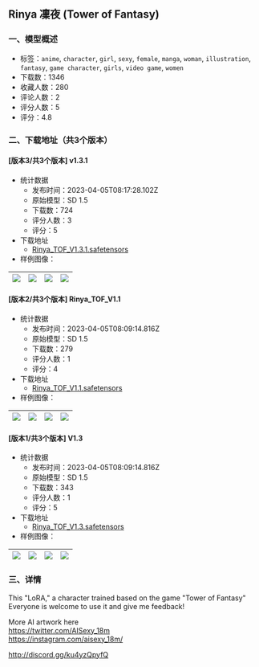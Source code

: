 ## Rinya 凜夜 (Tower of Fantasy)
### 一、模型概述

- 标签：`anime`, `character`, `girl`, `sexy`, `female`, `manga`, `woman`, `illustration`, `fantasy`, `game character`, `girls`, `video game`, `women`
- 下载数：1346
- 收藏人数：280
- 评论人数：2
- 评分人数：5
- 评分：4.8

### 二、下载地址（共3个版本）

#### [版本3/共3个版本] v1.3.1

- 统计数据
  - 发布时间：2023-04-05T08:17:28.102Z
  - 原始模型：SD 1.5
  - 下载数：724
  - 评分人数：3
  - 评分：5
- 下载地址
  - [Rinya_TOF_V1.3.1.safetensors](https://civitai.com/api/download/models/36851)
- 样例图像：

| <img src="https://image.civitai.com/xG1nkqKTMzGDvpLrqFT7WA/015fc879-82e1-4313-53a1-f56b8bd98800/width=450/421852.jpeg" /> | <img src="https://image.civitai.com/xG1nkqKTMzGDvpLrqFT7WA/830d22cb-3ac0-41dd-ed6e-497843cdaa00/width=450/421853.jpeg" /> | <img src="https://image.civitai.com/xG1nkqKTMzGDvpLrqFT7WA/0439d17e-5e19-4608-73fc-6f0ea29ea500/width=450/421855.jpeg" /> | <img src="https://image.civitai.com/xG1nkqKTMzGDvpLrqFT7WA/4c29be9c-da96-408d-3248-c3f024a81e00/width=450/421854.jpeg" /> |
| ---- | ---- | ---- | ---- |

#### [版本2/共3个版本] Rinya_TOF_V1.1

- 统计数据
  - 发布时间：2023-04-05T08:09:14.816Z
  - 原始模型：SD 1.5
  - 下载数：279
  - 评分人数：1
  - 评分：4
- 下载地址
  - [Rinya_TOF_V1.1.safetensors](https://civitai.com/api/download/models/23413)
- 样例图像：

| <img src="https://image.civitai.com/xG1nkqKTMzGDvpLrqFT7WA/2299e6ce-2364-4390-f28c-da3489afa800/width=450/253959.jpeg" /> | <img src="https://image.civitai.com/xG1nkqKTMzGDvpLrqFT7WA/5ecf0a63-047d-41ef-cbda-de3d1556d700/width=450/282424.jpeg" /> | <img src="https://image.civitai.com/xG1nkqKTMzGDvpLrqFT7WA/1cd232bd-b527-4ac7-1e6c-4a4dd6fa9c00/width=450/253965.jpeg" /> | <img src="https://image.civitai.com/xG1nkqKTMzGDvpLrqFT7WA/e0e5bcdd-950f-4d49-6cba-153912195f00/width=450/253964.jpeg" /> |
| ---- | ---- | ---- | ---- |

#### [版本1/共3个版本] V1.3

- 统计数据
  - 发布时间：2023-04-05T08:09:14.816Z
  - 原始模型：SD 1.5
  - 下载数：343
  - 评分人数：1
  - 评分：5
- 下载地址
  - [Rinya_TOF_V1.3.safetensors](https://civitai.com/api/download/models/28521)
- 样例图像：

| <img src="https://image.civitai.com/xG1nkqKTMzGDvpLrqFT7WA/ba6b499a-4b5c-4622-525d-6c1151e39e00/width=450/321191.jpeg" /> | <img src="https://image.civitai.com/xG1nkqKTMzGDvpLrqFT7WA/660e405a-d95d-4bf9-6dcc-020e79161d00/width=450/321190.jpeg" /> | <img src="https://image.civitai.com/xG1nkqKTMzGDvpLrqFT7WA/ca378ec8-8296-48be-1918-fd900ce94800/width=450/321551.jpeg" /> | <img src="https://image.civitai.com/xG1nkqKTMzGDvpLrqFT7WA/e42cb73b-bfc4-49b1-c297-e3e46612f500/width=450/321550.jpeg" /> |
| ---- | ---- | ---- | ---- |


### 三、详情
<p>This "LoRA," a character trained based on the game "Tower of Fantasy" Everyone is welcome to use it and give me feedback!</p><p>More AI artwork here<br /><a target="_blank" rel="ugc" href="https://twitter.com/AISexy_18m￼https://instagram.com/aisexy_18m/">https://twitter.com/AISexy_18m<br />https://instagram.com/aisexy_18m/</a></p><p><a target="_blank" rel="ugc" href="http://discord.gg/ku4yzQpyfQ">http://discord.gg/ku4yzQpyfQ</a></p>